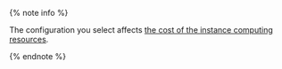 {% note info %}

The configuration you select affects [the cost of the instance computing resources](../../managed-gitlab/pricing.md#prices-instance).

{% endnote %}
